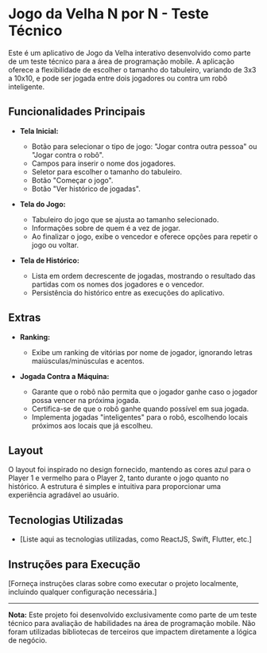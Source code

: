 # Jogo da Velha N por N - Teste Técnico

Este é um aplicativo de Jogo da Velha interativo desenvolvido como parte de um teste técnico para a área de programação mobile. A aplicação oferece a flexibilidade de escolher o tamanho do tabuleiro, variando de 3x3 a 10x10, e pode ser jogada entre dois jogadores ou contra um robô inteligente.

## Funcionalidades Principais

- **Tela Inicial:**
  - Botão para selecionar o tipo de jogo: "Jogar contra outra pessoa" ou "Jogar contra o robô".
  - Campos para inserir o nome dos jogadores.
  - Seletor para escolher o tamanho do tabuleiro.
  - Botão "Começar o jogo".
  - Botão "Ver histórico de jogadas".

- **Tela do Jogo:**
  - Tabuleiro do jogo que se ajusta ao tamanho selecionado.
  - Informações sobre de quem é a vez de jogar.
  - Ao finalizar o jogo, exibe o vencedor e oferece opções para repetir o jogo ou voltar.

- **Tela de Histórico:**
  - Lista em ordem decrescente de jogadas, mostrando o resultado das partidas com os nomes dos jogadores e o vencedor.
  - Persistência do histórico entre as execuções do aplicativo.

## Extras

- **Ranking:**
  - Exibe um ranking de vitórias por nome de jogador, ignorando letras maiúsculas/minúsculas e acentos.

- **Jogada Contra a Máquina:**
  - Garante que o robô não permita que o jogador ganhe caso o jogador possa vencer na próxima jogada.
  - Certifica-se de que o robô ganhe quando possível em sua jogada.
  - Implementa jogadas "inteligentes" para o robô, escolhendo locais próximos aos locais que já escolheu.

## Layout

O layout foi inspirado no design fornecido, mantendo as cores azul para o Player 1 e vermelho para o Player 2, tanto durante o jogo quanto no histórico. A estrutura é simples e intuitiva para proporcionar uma experiência agradável ao usuário.

## Tecnologias Utilizadas

- [Liste aqui as tecnologias utilizadas, como ReactJS, Swift, Flutter, etc.]

## Instruções para Execução

[Forneça instruções claras sobre como executar o projeto localmente, incluindo qualquer configuração necessária.]

---

**Nota:** Este projeto foi desenvolvido exclusivamente como parte de um teste técnico para avaliação de habilidades na área de programação mobile. Não foram utilizadas bibliotecas de terceiros que impactem diretamente a lógica de negócio.
